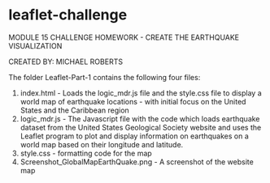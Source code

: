 # leaflet-challenge
MODULE 15 CHALLENGE HOMEWORK - CREATE THE EARTHQUAKE VISUALIZATION

CREATED BY: MICHAEL ROBERTS

The folder Leaflet-Part-1 contains the following four files:

  1. index.html - Loads the logic_mdr.js file and the style.css file to display a world map of earthquake locations - with initial focus on the United States and the Caribbean region
  2. logic_mdr.js - The Javascript file with the code which loads earthquake dataset from the United States Geological Society website and uses the Leaflet program to plot and display information on earthquakes on a world map based on their longitude and latitude. 
  3. style.css - formatting code for the map
  4. Screenshot_GlobalMapEarthQuake.png - A screenshot of the website map
